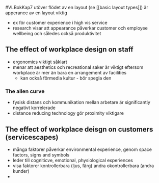 #VLBokKap7
utöver flödet av en layout (se [[basic layout types]]) är apperance av en layout viktig
- ex för customer experience i high vis service
- research visar att appearance påverkar customer och employee wellbeing och således också produktivitet

## The effect of workplace design on staff
- ergonomics viktigt såklart
- menar att aesthetics och recreational saker är viktigt eftersom workplace är mer än bara en arrangement av facilities
	- kan också förmedla kultur - bör spegla den

### The allen curve
- fysisk distans och kommunikation mellan arbetare är significantly negativt korrelerade
- distance reducing technology gör proximity viktigare

## The effect of workplace deisgn on customers (servicescapes)
- många faktorer påverkar environmental experience, genom space factors, signs and symbols
- leder till cogniticve, emotional, physiological experiences
- visa faktorer kontrollerbara (ljus, färg) andra okontrollerbara (andra kunder)
- 